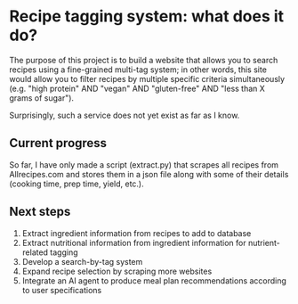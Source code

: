 # Recipe tagging system: what does it do?

The purpose of this project is to build a website that allows you to search recipes using a fine-grained multi-tag system; in other words, this site would allow you to filter recipes by multiple specific criteria simultaneously (e.g. "high protein" AND "vegan" AND "gluten-free" AND "less than X grams of sugar").

Surprisingly, such a service does not yet exist as far as I know.

## Current progress

So far, I have only made a script (extract.py) that scrapes all recipes from Allrecipes.com and stores them in a json file along with some of their details (cooking time, prep time, yield, etc.).

## Next steps

1. Extract ingredient information from recipes to add to database
2. Extract nutritional information from ingredient information for nutrient-related tagging
3. Develop a search-by-tag system
4. Expand recipe selection by scraping more websites
5. Integrate an AI agent to produce meal plan recommendations according to user specifications
